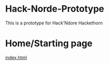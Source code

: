 # Hack-Norde-Prototype

This is a prototype for Hack'Ndore Hackethorn

# Home/Starting page

[index.html](./Workshop%20Management%20Project/index.html)
